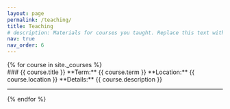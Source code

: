 ```yaml
---
layout: page
permalink: /teaching/
title: Teaching
# description: Materials for courses you taught. Replace this text with your description.
nav: true
nav_order: 6
---
```


<div class="courses-list">
    {% for course in site._courses %}
    <div class="course-item">
        ### {{ course.title }}
        **Term:** {{ course.term }}  
        **Location:** {{ course.location }}  
        **Details:**  
        {{ course.description }}
    </div>
    <hr/>
    {% endfor %}
</div>